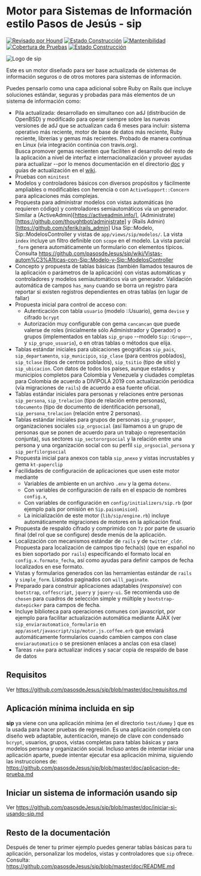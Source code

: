 # Motor para Sistemas de Información estilo Pasos de Jesús - sip


[![Revisado por Hound](https://img.shields.io/badge/Reviewed_by-Hound-8E64B0.svg)](https://houndci.com) [![Estado Construcción](https://gitlab.com/pasosdeJesus/sip/badges/v2.0/pipeline.svg)](https://gitlab.com/pasosdeJesus/sip/-/pipelines?page=1&scope=all&ref=v2.0) [![Mantenibilidad](https://api.codeclimate.com/v1/badges/fa979bbb3fc3d52a9d6f/maintainability)](https://codeclimate.com/github/pasosdeJesus/sip/maintainability) [![Cobertura de Pruebas](https://api.codeclimate.com/v1/badges/fa979bbb3fc3d52a9d6f/test_coverage)](https://codeclimate.com/github/pasosdeJesus/sip/test_coverage) [![Estado Construcción](https://gitlab.com/pasosdeJesus/sip/badges/v2.0/pipeline.svg)](https://gitlab.com/pasosdeJesus/sip/-/pipelines?page=1&scope=all&ref=v2.0)


![Logo de sip](https://raw.githubusercontent.com/pasosdeJesus/sip/master/test/dummy/app/assets/images/logo.jpg)

Este es un motor diseñado para ser base actualizada de sistemas de información
seguros o de otros motores para sistemas de información.

Puedes pensarlo como una capa adicional sobre Ruby on Rails que incluye
soluciones estándar, seguras y probadas para más elementos de un sistema
de información como:

- Pila actualizada: desarrollado en simultaneo con adJ (distribución de
  OpenBSD) y modificado para operar siempre sobre las nuevas versiones
  de adJ que se actualizan cada 6 meses para incluir:
  sistema operativo más reciente, motor de base de datos más reciente,
  Ruby reciente, librerías y gemas más recientes.   Probado de manera
  continua en Linux (vía integración continúa con travis.org).  
  Busca promover gemas recienten que faciliten el desarrollo del resto
  de la aplicación a nivel de interfaz e internacionalización y proveer
  ayudas para actualizar --por lo menos documentación en el directorio
  [doc](https://github.com/pasosdeJesus/sip/tree/master/doc) y guías de 
  actualización en el [wiki](https://github.com/pasosdeJesus/sip/wiki).
- Pruebas con `minitest`
- Modelos y controladores básicos con diversos propósitos y fácilmente
  ampliables o modificables con herencia o con `ActiveSupport::Concern`
  para aplicaciones más complejas.
- Propuesta para administrar modelos con vistas automáticas (no requieren
  código) y controladores semiautomáticos vía un generador.  Similar a
  (ActiveAdmin)[https://activeadmin.info/],
  (Administrate)[https://github.com/thoughtbot/administrate] y
  (Rails Admin)[https://github.com/sferik/rails_admin]
  Usa Sip::Modelo, Sip::ModelosController y vistas de
  `app/views/sip/modelos/`. La vista `index` incluye
  un filtro definible con `scope` en el modelo.  La vista parcial
  `_form` genera automáticamente un formulario con elementos típicos.
  Consulta <https://github.com/pasosdeJesus/sip/wiki/Vistas-autom%C3%A1ticas-con-Sip::Modelo-y-Sip::ModelosController>
- Concepto y propuesta de tablas básicas (también llamados tesauros
  de la aplicación o parámetros de la aplicación) con
  vistas automáticas y controladores y modelos semiautomáticos vía un
  generador. 
  Validación automática de campos `has_many` cuando se borra un registro
  para reportar si existen  registros dependientes en otras tablas (en lugar
  de fallar)
- Propuesta inicial para control de acceso con:
  - Autenticación con tabla `usuario` (modelo ::Usuario), gema `devise`
    y cifrado `bcrypt`
  - Autorización muy configurable con gema `cancancan` que puede valerse
    de roles (inicialmente sólo Administrador y Operador) o grupos
    (implementados en tablas `sip_grupo` --modelo `Sip::Grupo`--,
    y `sip_grupo_usuario`), o en otras tablas o métodos que elija.
- Tablas estándar iniciales para ubicaciones geográficas `sip_pais`,
  `sip_departamento`, `sip_municipio`, `sip_clase` (para centros
  poblados), `sip_tclase` (tipos de centros poblados), `sip_tsitio`
  (tipo de sitio) y `sip_ubicacion`. Con datos de todos los países,
  aunque estados y municipios completos para Colombia y Venezuela y ciudades
  completas para Colombia de acuerdo a DIVIPOLA 2019 con actualización
  periódica (vía migraciones de `rails`) de acuerdo a esa fuente oficial.
- Tablas estándar iniciales para personas y relaciones entre personas
  `sip_persona`, `sip_trelacion` (tipo de relación entre personas),  
  `tdocumento` (tipo de documento de identificación personal),
  `sip_persona_trelacion` (relación entre 2 personas).
- Tablas estándar iniciales para grupos de personas
  `sip_grupoper`, organizaciones sociales `sip_orgsocial` (así llamamos a 
  un grupo de personas que se ponen de acuerdo para un trabajo o 
  representación conjunta), sus sectores `sip_sectororgsocial` y la 
  relación entre una persona y una organización social con su perfil 
  `sip_orgsocial_persona` y
  `sip_perfilorgsocial`
- Propuesta inicial para anexos con tabla `sip_anexo` y vistas
  incrustables y gema `kt-paperclip`
- Facilidades de configuración de aplicaciones que usen este motor mediante
  - Variables de ambiente en un archivo `.env` y la gema `dotenv`.  
  - Con variables de configuración de rails en el espacio de 
  nombres `config.x`, 
  - Con variables de configuración  en `config/initializers/sip.rb` (por 
  ejemplo país por omisión en `Sip.paisomision`).
  - La inicialización de este motor (`lib/sip/engine.rb`) incluye 
  automáticamente migraciones de motores en la aplicación final.
- Propuesta de respaldo cifrado y comprimido con `7z` por parte de usuario
  final (del rol que se configure) desde menús de la aplicación.
- Localización con mecanismos estándar de `rails` y de `twitter_cldr`.
  Propuesta para localización de campos tipo fecha(s) (que en español no es
  bien soportado por `rails`) especificando el formato local en
  `config.x.formato_fecha`, así como ayudas para definir campos de fecha
  localizados en ese formato.
- Vistas y formularios generados con las herramientas estándar de `rails`
  y `simple_form`. Listados paginados con `will_paginate`.
- Preparado para construir aplicaciones adaptables (_responsive_) con
  `bootstrap`, `coffescript`, `jquery` y `jquery-ui`.   Se recomienda uso
  de `chosen` para cuadros de selección simple y múltiple y 
  `bootstrap-datepicker` para campos de fecha.
- Incluye biblioteca para operaciones comunes con javascript, por ejemplo para
  facilitar actualización automática mediante AJAX (ver
  `sip_enviarautomatico_formulario` en
  `app/asset/javascript/sip/motor.js.coffee.erb` que enviará
  automáticamente formularios cuando cambien campos con clase
  `enviarautomatico` o se presionen enlaces a anclas con esa clase)
- Tareas `rake` para actualizar indices y sacar copia de respaldo de base
  de datos

## Requisitos

Ver <https://github.com/pasosdeJesus/sip/blob/master/doc/requisitos.md>

## Aplicación mínima incluida en sip

**sip** ya viene con una aplicación mínima (en el directorio `test/dummy` )
que es la usada para hacer pruebas de regresión.  Es una aplicación completa
con diseño web adaptable, autenticación, manejo de clave con condensado 
`bcrypt`, usuarios, grupos, vistas completas para tablas básicas y para
modelos persona y organización social. Incluso antes de intentar
iniciar una aplicación aparte, puede intentar ejecutar esa aplicación mínima,
siguiendo las instrucciones de:
<https://github.com/pasosdeJesus/sip/blob/master/doc/aplicacion-de-prueba.md>

## Iniciar un sistema de información usando sip

Ver 
<https://github.com/pasosdeJesus/sip/blob/master/doc/iniciar-si-usando-sip.md>

## Resto de la documentación

Después de tener tu primer ejemplo puedes generar tablas básicas para
tu aplicación, personalizar los modelos, vistas y controladores que `sip`
ofrece. 
Consulta: <https://github.com/pasosdeJesus/sip/blob/master/doc/README.md>
